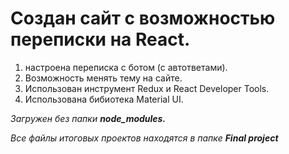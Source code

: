 # Создан сайт с возможностью переписки на React.

1. настроена переписка с ботом (с автответами).
2. Возможность менять тему на сайте.
3. Использован инструмент Redux и React Developer Tools.
4. Использована бибиотека Material UI.

*Загружен без папки __node_modules.__*

_Все файлы итоговых проектов находятся в папке **Final project**_
